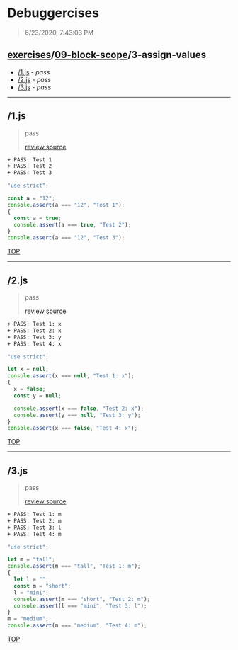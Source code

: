 # Debuggercises 

> 6/23/2020, 7:43:03 PM 

## [exercises](../../README.md)/[09-block-scope](../README.md)/3-assign-values 

- [/1.js](#1js) - _pass_ 
- [/2.js](#2js) - _pass_ 
- [/3.js](#3js) - _pass_ 
---

## /1.js 

> pass 
>
> [review source](../../../exercises/09-block-scope/3-assign-values/1.js)

```txt
+ PASS: Test 1
+ PASS: Test 2
+ PASS: Test 3
```

```js
"use strict";

const a = "12";
console.assert(a === "12", "Test 1");
{
  const a = true;
  console.assert(a === true, "Test 2");
}
console.assert(a === "12", "Test 3");

```

[TOP](#debuggercises)

---

## /2.js 

> pass 
>
> [review source](../../../exercises/09-block-scope/3-assign-values/2.js)

```txt
+ PASS: Test 1: x
+ PASS: Test 2: x
+ PASS: Test 3: y
+ PASS: Test 4: x
```

```js
"use strict";

let x = null;
console.assert(x === null, "Test 1: x");
{
  x = false;
  const y = null;

  console.assert(x === false, "Test 2: x");
  console.assert(y === null, "Test 3: y");
}
console.assert(x === false, "Test 4: x");

```

[TOP](#debuggercises)

---

## /3.js 

> pass 
>
> [review source](../../../exercises/09-block-scope/3-assign-values/3.js)

```txt
+ PASS: Test 1: m
+ PASS: Test 2: m
+ PASS: Test 3: l
+ PASS: Test 4: m
```

```js
"use strict";

let m = "tall";
console.assert(m === "tall", "Test 1: m");
{
  let l = "";
  const m = "short";
  l = "mini";
  console.assert(m === "short", "Test 2: m");
  console.assert(l === "mini", "Test 3: l");
}
m = "medium";
console.assert(m === "medium", "Test 4: m");

```

[TOP](#debuggercises)

